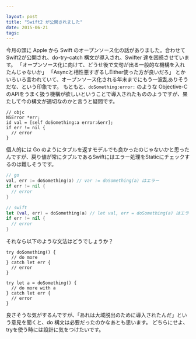 ```yaml
---

layout: post
title: "Swift2 が公開されました"
date: 2015-06-21
tags:
---
```


今月の頭に Apple から Swift のオープンソース化の話がありました。合わせてSwift2が公開され、do-try-catch 構文が導入され、Swifter 達を困惑させています。
「オープンソース化に向けて、どうせ後で文句が出る一般的な機構を入れたんじゃないか」
「Asyncと相性悪すぎるしEither使った方が良いだろ」
とかいろいろ言われていて、オープンソース化される年末までにもう一波乱ありそうだな、という印象です。
もともと、`doSomething:error:` のような Objective-C のAPIをうまく扱う機構が欲しいということで導入されたもののようですが、果たして今の構文が適切なのかと言うと疑問です。

```objc
// objc
NSError *err;
id val = [self doSomething:a error:&err];
if err != nil {
  // error
}
```

個人的には Go のようにタプルを返すモデルでも良かったのじゃないかと思ったんですが、戻り値が常にタプルであるSwiftにはエラー処理をStaticにチェックするのは難しそうです。

```go
// go
val, err := doSomething(a) // var := doSomething(a) はエラー
if err != nil {
  // error
}
```

```swift
// swift
let (val, err) = doSomething(a) // let val, err = doSomething(a) はエラー
if err != nil {
  // error
}
```

それなら以下のような文法はどうでしょうか？

```
try doSomething() {
  // do more 
} catch let err {
  // error
}
```

```
try let a = doSomething() {
  // do more with a
} catch let err {
  // error
}
```

良さそうな気がするんですが、「あれは大域脱出のために導入されたんだ」という意見を聞くと、do 構文は必要だったのかなあとも思います。
どちらにせよ、tryを使う時には設計に気をつけたいです。

